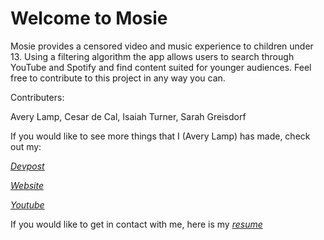 # Welcome to Mosie

Mosie provides a censored video and music experience to children under 13. Using a filtering algorithm the app allows users to search through YouTube and Spotify and find content suited for younger audiences. Feel free to contribute to this project in any way you can.

Contributers:

Avery Lamp, Cesar de Cal, Isaiah Turner, Sarah Greisdorf


If you would like to see more things that I (Avery Lamp) has made, check out my:

[_Devpost_](http://devpost.com/averylamp)

[_Website_](http://averylamp.me)

[_Youtube_](https://www.youtube.com/playlist?list=PLyC3kmCiJ2x31ZLjuB7RogEvyamrkSOo9)

If you would like to get in contact with me, here is my [_resume_](http://averylamp.me/Resume.pdf)

